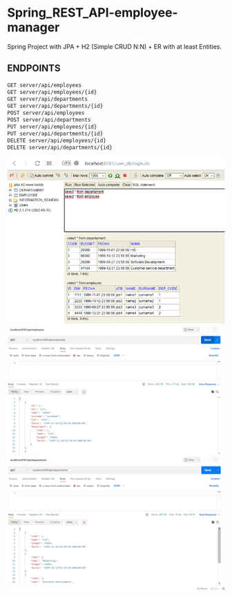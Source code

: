 # Spring_REST_API-employee-manager
Spring Project with JPA + H2 (Simple CRUD N:N) + ER with at least Entities.
## ENDPOINTS
```
GET server/api/employees
GET server/api/employees/{id}
GET server/api/departments
GET server/api/departments/{id}
POST server/api/employees
POST server/api/departments
PUT server/api/employees/{id}
PUT server/api/departments/{id}
DELETE server/api/employees/{id}
DELETE server/api/departments/{id}
```
![Alt text](screenshots/screenshot-1.png)
![Alt text](screenshots/screenshot-2.png)
![Alt text](screenshots/screenshot-3.png)
